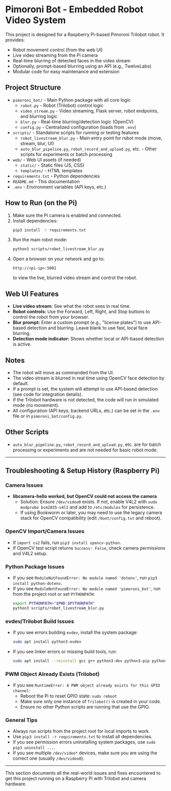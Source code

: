 # Pimoroni Bot - Embedded Robot Video System

This project is designed for a Raspberry Pi-based Pimoroni Trilobot robot. It provides:
- Robot movement control (from the web UI)
- Live video streaming from the Pi camera
- Real-time blurring of detected faces in the video stream
- Optionally, prompt-based blurring using an API (e.g., TwelveLabs)
- Modular code for easy maintenance and extension

## Project Structure

- `pimoroni_bot/` - Main Python package with all core logic
    - `robot.py` - Robot (Trilobot) control logic
    - `video_stream.py` - Video streaming, Flask server, robot endpoints, and blurring logic
    - `blur.py` - Real-time blurring/detection logic (OpenCV)
    - `config.py` - Centralized configuration (loads from `.env`)
- `scripts/` - Standalone scripts for running or testing features
    - `robot_livestream_blur.py` - Main entry point for robot mode (move, stream, blur, UI)
    - `auto_blur_pipeline.py`, `robot_record_and_upload.py`, etc. - Other scripts for experiments or batch processing
- `web/` - Web UI assets (if needed)
    - `static/` - Static files (JS, CSS)
    - `templates/` - HTML templates
- `requirements.txt` - Python dependencies
- `README.md` - This documentation
- `.env` - Environment variables (API keys, etc.)

## How to Run (on the Pi)

1. Make sure the Pi camera is enabled and connected.
2. Install dependencies:
   ```bash
   pip3 install -r requirements.txt
   ```
3. Run the main robot mode:
   ```bash
   python3 scripts/robot_livestream_blur.py
   ```
4. Open a browser on your network and go to:
   ```
   http://<pi-ip>:5002
   ```
   to view the live, blurred video stream and control the robot.

## Web UI Features
- **Live video stream:** See what the robot sees in real time.
- **Robot controls:** Use the Forward, Left, Right, and Stop buttons to control the robot from your browser.
- **Blur prompt:** Enter a custom prompt (e.g., "license plates") to use API-based detection and blurring. Leave blank to use fast, local face blurring.
- **Detection mode indicator:** Shows whether local or API-based detection is active.

## Notes
- The robot will move as commanded from the UI.
- The video stream is blurred in real time using OpenCV face detection by default.
- If a prompt is set, the system will attempt to use API-based detection (see code for integration details).
- If the Trilobot hardware is not detected, the code will run in simulated mode (no movement).
- All configuration (API keys, backend URLs, etc.) can be set in the `.env` file or in `pimoroni_bot/config.py`.

## Other Scripts
- `auto_blur_pipeline.py`, `robot_record_and_upload.py`, etc. are for batch processing or experiments and are not needed for basic robot mode.

---

## Troubleshooting & Setup History (Raspberry Pi)

### Camera Issues
- **libcamera-hello worked, but OpenCV could not access the camera**
  - Solution: Ensure `/dev/video0` exists. If not, enable V4L2 with `sudo modprobe bcm2835-v4l2` and add to `/etc/modules` for persistence.
  - If using Bookworm or later, you may need to use the legacy camera stack for OpenCV compatibility (edit `/boot/config.txt` and reboot).

### OpenCV Import/Camera Issues
- If `import cv2` fails, run `pip3 install opencv-python`.
- If OpenCV test script returns `Success: False`, check camera permissions and V4L2 setup.

### Python Package Issues
- If you see `ModuleNotFoundError: No module named 'dotenv'`, run `pip3 install python-dotenv`.
- If you see `ModuleNotFoundError: No module named 'pimoroni_bot'`, run from the project root or set `PYTHONPATH`:
  ```bash
  export PYTHONPATH="$PWD:$PYTHONPATH"
  python3 scripts/robot_livestream_blur.py
  ```

### evdev/Trilobot Build Issues
- If you see errors building `evdev`, install the system package:
  ```bash
  sudo apt install python3-evdev
  ```
- If you see linker errors or missing build tools, run:
  ```bash
  sudo apt install --reinstall gcc g++ python3-dev python3-pip python3-setuptools python3-wheel libevdev-dev libc6
  ```

### PWM Object Already Exists (Trilobot)
- If you see `RuntimeError: A PWM object already exists for this GPIO channel`:
  - Reboot the Pi to reset GPIO state: `sudo reboot`
  - Make sure only one instance of `Trilobot()` is created in your code.
  - Ensure no other Python scripts are running that use the GPIO.

### General Tips
- Always run scripts from the project root for local imports to work.
- Use `pip3 install -r requirements.txt` to install all dependencies.
- If you see permission errors uninstalling system packages, use `sudo pip3 uninstall ...`.
- If you see multiple `/dev/video*` devices, make sure you are using the correct one (usually `/dev/video0`).

---
This section documents all the real-world issues and fixes encountered to get this project running on a Raspberry Pi with Trilobot and camera hardware.